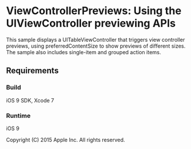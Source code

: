 # ViewControllerPreviews: Using the UIViewController previewing APIs

This sample displays a UITableViewController that triggers view controller previews, using preferredContentSize to show previews of different sizes. The sample also includes single-item and grouped action items.

## Requirements

### Build

iOS 9 SDK, Xcode 7

### Runtime

iOS 9

Copyright (C) 2015 Apple Inc. All rights reserved.
